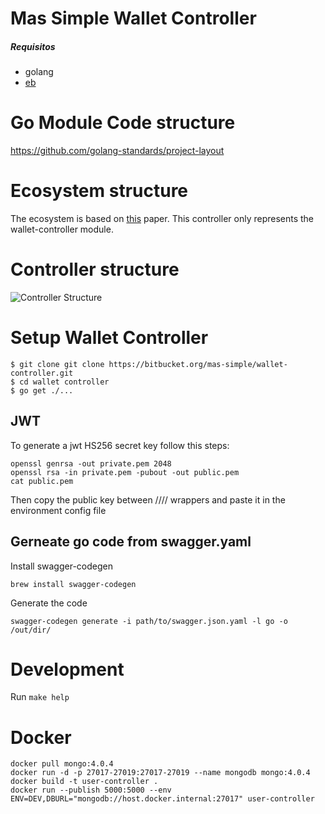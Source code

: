 # Mas Simple Wallet Controller
##### Requisitos
- golang
- [eb](https://github.com/aws/aws-elastic-beanstalk-cli-setup)

# Go Module Code structure
https://github.com/golang-standards/project-layout
# Ecosystem structure
The ecosystem is based on [this](https://www.usenix.org/legacy/publications/library/proceedings/ec98/full_papers/daswani/daswani.pdf) paper. 
This controller only represents the wallet-controller module.

# Controller structure
![Controller Structure](https://srv-file6.gofile.io/download/t8uEcz/Screen%20Shot%202020-07-04%20at%2014.50.25%20copy.png)
# Setup Wallet Controller
```
$ git clone git clone https://bitbucket.org/mas-simple/wallet-controller.git
$ cd wallet controller
$ go get ./...
```

## JWT
To generate a jwt HS256 secret key follow this steps:
```
openssl genrsa -out private.pem 2048
openssl rsa -in private.pem -pubout -out public.pem
cat public.pem
```
Then copy the public key between //// wrappers and paste it in the environment config file 

## Gerneate go code from swagger.yaml
Install  swagger-codegen
```
brew install swagger-codegen
```
Generate the code
```
swagger-codegen generate -i path/to/swagger.json.yaml -l go -o /out/dir/
```

# Development
Run `make help`

# Docker
```
docker pull mongo:4.0.4
docker run -d -p 27017-27019:27017-27019 --name mongodb mongo:4.0.4
docker build -t user-controller .
docker run --publish 5000:5000 --env ENV=DEV,DBURL="mongodb://host.docker.internal:27017" user-controller
```
